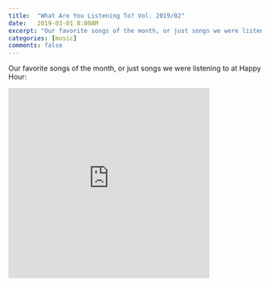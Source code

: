 ```yaml
---
title:  "What Are You Listening To? Vol. 2019/02"
date:   2019-03-01 8:00AM
excerpt: "Our favorite songs of the month, or just songs we were listening to at Happy Hour."
categories: [music]
comments: false
---
```


Our favorite songs of the month, or just songs we were listening to at Happy Hour:

<iframe src="https://open.spotify.com/embed/user/augustlights/playlist/4ewDOtk2wQzQFTTV9u2fdI" width="400" height="380" frameborder="0" allowtransparency="true" allow="encrypted-media"></iframe>